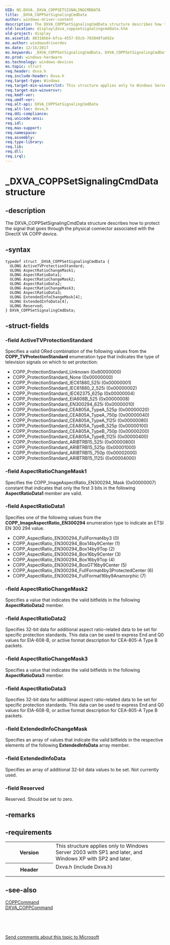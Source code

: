 ```yaml
---
UID: NS.DXVA._DXVA_COPPSETSIGNALINGCMDDATA
title: _DXVA_COPPSetSignalingCmdData
author: windows-driver-content
description: The DXVA_COPPSetSignalingCmdData structure describes how to protect the signal that goes through the physical connector associated with the DirectX VA COPP device.
old-location: display\dxva_coppsetsignalingcmddata.htm
old-project: display
ms.assetid: 88318bb4-bfca-4557-93cb-703840fa692e
ms.author: windowsdriverdev
ms.date: 12/15/2017
ms.keywords: _DXVA_COPPSetSignalingCmdData, DXVA_COPPSetSignalingCmdData
ms.prod: windows-hardware
ms.technology: windows-devices
ms.topic: struct
req.header: dxva.h
req.include-header: Dxva.h
req.target-type: Windows
req.target-min-winverclnt: This structure applies only to Windows Server 2003 with SP1 and later, and Windows XP with SP2 and later.
req.target-min-winversvr: 
req.kmdf-ver: 
req.umdf-ver: 
req.alt-api: DXVA_COPPSetSignalingCmdData
req.alt-loc: dxva.h
req.ddi-compliance: 
req.unicode-ansi: 
req.idl: 
req.max-support: 
req.namespace: 
req.assembly: 
req.type-library: 
req.lib: 
req.dll: 
req.irql: 
---
```


# _DXVA_COPPSetSignalingCmdData structure



## -description
The DXVA_COPPSetSignalingCmdData structure describes how to protect the signal that goes through the physical connector associated with the DirectX VA COPP device.



## -syntax

````
typedef struct _DXVA_COPPSetSignalingCmdData {
  ULONG ActiveTVProtectionStandard;
  ULONG AspectRatioChangeMask1;
  ULONG AspectRatioData1;
  ULONG AspectRatioChangeMask2;
  ULONG AspectRatioData2;
  ULONG AspectRatioChangeMask3;
  ULONG AspectRatioData3;
  ULONG ExtendedInfoChangeMask[4];
  ULONG ExtendedInfoData[4];
  ULONG Reserved;
} DXVA_COPPSetSignalingCmdData;
````


## -struct-fields

### -field ActiveTVProtectionStandard

Specifies a valid ORed combination of the following values from the <b>COPP_TVProtectionStandard</b> enumeration type that indicates the type of television signals on which to set protection:

<ul>
<li>
COPP_ProtectionStandard_Unknown (0x80000000)

</li>
<li>
COPP_ProtectionStandard_None (0x00000000)

</li>
<li>
COPP_ProtectionStandard_IEC61880_525i (0x00000001)

</li>
<li>
COPP_ProtectionStandard_IEC61880_2_525i (0x00000002)

</li>
<li>
COPP_ProtectionStandard_IEC62375_625p (0x00000004)

</li>
<li>
COPP_ProtectionStandard_EIA608B_525 (0x00000008)

</li>
<li>
COPP_ProtectionStandard_EN300294_625i (0x00000010)

</li>
<li>
COPP_ProtectionStandard_CEA805A_TypeA_525p (0x00000020)

</li>
<li>
COPP_ProtectionStandard_CEA805A_TypeA_750p (0x00000040)

</li>
<li>
COPP_ProtectionStandard_CEA805A_TypeA_1125i (0x00000080)

</li>
<li>
COPP_ProtectionStandard_CEA805A_TypeB_525p (0x00000100)

</li>
<li>
COPP_ProtectionStandard_CEA805A_TypeB_750p (0x00000200)

</li>
<li>
COPP_ProtectionStandard_CEA805A_TypeB_1125i (0x00000400)

</li>
<li>
COPP_ProtectionStandard_ARIBTRB15_525i (0x00000800)

</li>
<li>
COPP_ProtectionStandard_ARIBTRB15_525p (0x00001000)

</li>
<li>
COPP_ProtectionStandard_ARIBTRB15_750p (0x00002000)

</li>
<li>
COPP_ProtectionStandard_ARIBTRB15_1125i (0x00004000)

</li>
</ul>

### -field AspectRatioChangeMask1

Specifies the COPP_ImageAspectRatio_EN300294_Mask (0x00000007) constant that indicates that only the first 3 bits in the following <b>AspectRatioData1</b> member are valid.


### -field AspectRatioData1

Specifies one of the following values from the <b>COPP_ImageAspectRatio_EN300294</b> enumeration type to indicate an ETSI EN 300 294 value.

<ul>
<li>
COPP_AspectRatio_EN300294_FullFormat4by3 (0)

</li>
<li>
COPP_AspectRatio_EN300294_Box14by9Center (1)

</li>
<li>
COPP_AspectRatio_EN300294_Box14by9Top (2)

</li>
<li>
COPP_AspectRatio_EN300294_Box16by9Center (3)

</li>
<li>
COPP_AspectRatio_EN300294_Box16by9Top (4)

</li>
<li>
COPP_AspectRatio_EN300294_BoxGT16by9Center (5)

</li>
<li>
COPP_AspectRatio_EN300294_FullFormat4by3ProtectedCenter (6)

</li>
<li>
COPP_AspectRatio_EN300294_FullFormat16by9Anamorphic (7)

</li>
</ul>

### -field AspectRatioChangeMask2

Specifies a value that indicates the valid bitfields in the following <b>AspectRatioData2</b> member.


### -field AspectRatioData2

Specifies 32-bit data for additional aspect ratio-related data to be set for specific protection standards. This data can be used to express End and Q0 values for EIA-608-B, or active format description for CEA-805-A Type B packets.


### -field AspectRatioChangeMask3

Specifies a value that indicates the valid bitfields in the following <b>AspectRatioData3</b> member.


### -field AspectRatioData3

Specifies 32-bit data for additional aspect ratio-related data to be set for specific protection standards. This data can be used to express End and Q0 values for EIA-608-B, or active format description for CEA-805-A Type B packets.


### -field ExtendedInfoChangeMask

Specifies an array of values that indicate the valid bitfields in the respective elements of the following <b>ExtendedInfoData</b> array member.


### -field ExtendedInfoData

Specifies an array of additional 32-bit data values to be set. Not currently used.


### -field Reserved

Reserved. Should be set to zero.


## -remarks


## -requirements
<table>
<tr>
<th width="30%">
Version

</th>
<td width="70%">
This structure applies only to Windows Server 2003 with SP1 and later, and Windows XP with SP2 and later.

</td>
</tr>
<tr>
<th width="30%">
Header

</th>
<td width="70%">
<dl>
<dt>Dxva.h (include Dxva.h)</dt>
</dl>
</td>
</tr>
</table>

## -see-also
<dl>
<dt>
<a href="display.coppcommand">COPPCommand</a>
</dt>
<dt>
<a href="display.dxva_coppcommand">DXVA_COPPCommand</a>
</dt>
</dl>
 

 

<a href="mailto:wsddocfb@microsoft.com?subject=Documentation%20feedback [display\display]:%20DXVA_COPPSetSignalingCmdData structure%20 RELEASE:%20(12/15/2017)&amp;body=%0A%0APRIVACY STATEMENT%0A%0AWe use your feedback to improve the documentation. We don't use your email address for any other purpose, and we'll remove your email address from our system after the issue that you're reporting is fixed. While we're working to fix this issue, we might send you an email message to ask for more info. Later, we might also send you an email message to let you know that we've addressed your feedback.%0A%0AFor more info about Microsoft's privacy policy, see http://privacy.microsoft.com/en-us/default.aspx." title="Send comments about this topic to Microsoft">Send comments about this topic to Microsoft</a>

